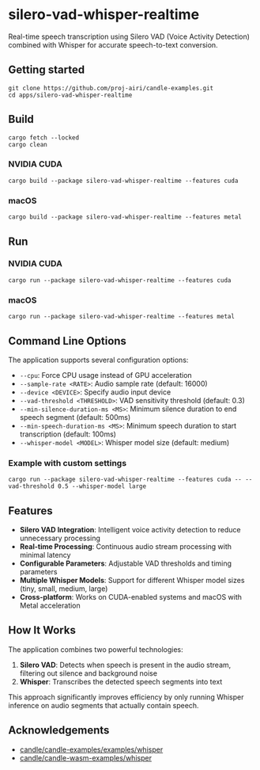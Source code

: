 # silero-vad-whisper-realtime

Real-time speech transcription using Silero VAD (Voice Activity Detection) combined with Whisper for accurate speech-to-text conversion.

## Getting started

```
git clone https://github.com/proj-airi/candle-examples.git
cd apps/silero-vad-whisper-realtime
```

## Build

```
cargo fetch --locked
cargo clean
```

### NVIDIA CUDA

```
cargo build --package silero-vad-whisper-realtime --features cuda
```

### macOS

```
cargo build --package silero-vad-whisper-realtime --features metal
```

## Run

### NVIDIA CUDA

```shell
cargo run --package silero-vad-whisper-realtime --features cuda
```

### macOS

```shell
cargo run --package silero-vad-whisper-realtime --features metal
```

## Command Line Options

The application supports several configuration options:

- `--cpu`: Force CPU usage instead of GPU acceleration
- `--sample-rate <RATE>`: Audio sample rate (default: 16000)
- `--device <DEVICE>`: Specify audio input device
- `--vad-threshold <THRESHOLD>`: VAD sensitivity threshold (default: 0.3)
- `--min-silence-duration-ms <MS>`: Minimum silence duration to end speech segment (default: 500ms)
- `--min-speech-duration-ms <MS>`: Minimum speech duration to start transcription (default: 100ms)
- `--whisper-model <MODEL>`: Whisper model size (default: medium)

### Example with custom settings

```shell
cargo run --package silero-vad-whisper-realtime --features cuda -- --vad-threshold 0.5 --whisper-model large
```

## Features

- **Silero VAD Integration**: Intelligent voice activity detection to reduce unnecessary processing
- **Real-time Processing**: Continuous audio stream processing with minimal latency
- **Configurable Parameters**: Adjustable VAD thresholds and timing parameters
- **Multiple Whisper Models**: Support for different Whisper model sizes (tiny, small, medium, large)
- **Cross-platform**: Works on CUDA-enabled systems and macOS with Metal acceleration

## How It Works

The application combines two powerful technologies:

1. **Silero VAD**: Detects when speech is present in the audio stream, filtering out silence and background noise
2. **Whisper**: Transcribes the detected speech segments into text

This approach significantly improves efficiency by only running Whisper inference on audio segments that actually contain speech.

## Acknowledgements

- [candle/candle-examples/examples/whisper](https://github.com/huggingface/candle/tree/main/candle-examples/examples/whisper)
- [candle/candle-wasm-examples/whisper](https://github.com/huggingface/candle/tree/main/candle-wasm-examples/whisper)
